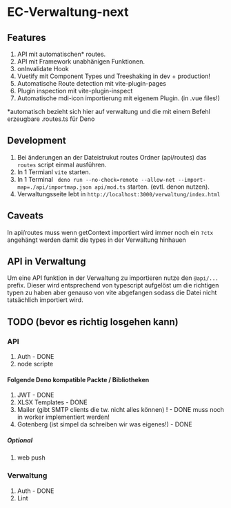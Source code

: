 # EC-Verwaltung-next

## Features
1. API mit automatischen* routes.
2. API mit Framework unabhänigen Funktionen.
2. onInvalidate Hook
3. Vuetify mit Component Types und Treeshaking in dev + production!
4. Automatische Route detection mit vite-plugin-pages
5. Plugin inspection mit vite-plugin-inspect
6. Automatische mdi-icon importierung mit eigenem Plugin. (in .vue files!)

*automatisch bezieht sich hier auf verwaltung und die mit einem Befehl erzeugbare .routes.ts für Deno

## Development
1. Bei änderungen an der Dateistrukut routes Ordner (api/routes) das `routes` script einmal ausführen.
2. In 1 Termianl `vite` starten.
3. In 1 Terminal ` deno run --no-check=remote --allow-net --import-map=./api/importmap.json api/mod.ts` starten. (evtl. denon nutzen).
4. Verwaltungsseite lebt in `http://localhost:3000/verwaltung/index.html`

## Caveats
In api/routes muss wenn getContext importiert wird immer noch ein `?ctx` angehängt werden damit die types in der Verwaltung hinhauen


## API in Verwaltung
Um eine API funktion in der Verwaltung zu importieren nutze den `@api/...` prefix. Dieser wird entsprechend von typescript aufgelöst um die richtigen typen zu haben aber genauso von vite abgefangen sodass die Datei nicht tatsächlich importiert wird.

## TODO (bevor es richtig losgehen kann)

### API
1. Auth - DONE
2. node scripte
#### Folgende Deno kompatible Packte / Bibliotheken
1. JWT - DONE
2. XLSX Templates - DONE
3. Mailer (gibt SMTP clients die tw. nicht alles können) ! - DONE muss noch in worker implementiert werden!
4. Gotenberg (ist simpel da schreiben wir was eigenes!) - DONE
##### Optional
1. web push
### Verwaltung
1. Auth - DONE
2. Lint
